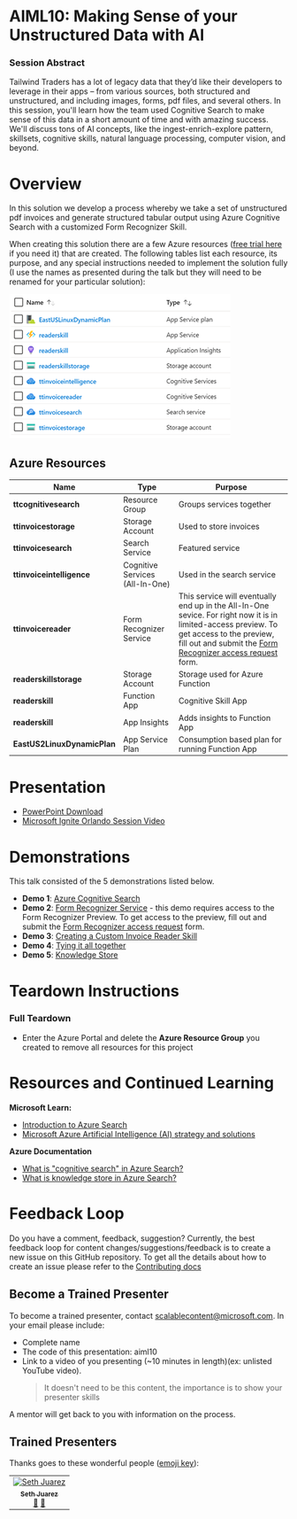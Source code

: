 # AIML10: Making Sense of your Unstructured Data with AI

### Session Abstract

Tailwind Traders has a lot of legacy data that they’d like their developers to leverage in their apps – from various sources, both structured and unstructured, and including images, forms, pdf files, and several others. In this session, you'll learn how the team used Cognitive Search to make sense of this data in a short amount of time and with amazing success. We'll discuss tons of AI concepts, like the ingest-enrich-explore pattern, skillsets, cognitive skills, natural language processing, computer vision, and beyond.

# Overview
In this solution we develop a process whereby we take a set of unstructured pdf invoices and generate structured tabular output using Azure Cognitive Search with a customized Form Recognizer Skill. 

When creating this solution there are a few Azure resources ([free trial here](https://azure.microsoft.com/en-gb/free/?WT.mc_id=msignitethetour2019-github-aiml10) if you need it) that are created. The following tables list each resource, its purpose, and any special instructions needed to implement the solution fully (I use the names as presented during the talk but they will need to be renamed for your particular solution):

![Azure Resources](images/resources.png "Azure Resources")

## Azure Resources

| Name                       | Type                            | Purpose                    |
| -------------------------- | ------------------------------- | ------------------------- |
| **ttcognitivesearch**     | Resource Group                  | Groups services together   |
| **ttinvoicestorage**      | Storage Account                 | Used to store invoices     |
| **ttinvoicesearch**       | Search Service                  | Featured service           |
| **ttinvoiceintelligence** | Cognitive Services (All-In-One) | Used in the search service |
| **ttinvoicereader**       | Form Recognizer Service         | This service will eventually end up in the All-In-One sevice. For right now it is in limited-access preview. To get access to the preview, fill out and submit the [Form Recognizer access request](https://aka.ms/FormRecognizerRequestAccess) form.  |
| **readerskillstorage**   | Storage Account              | Storage used for Azure Function |
| **readerskill**          | Function App                 | Cognitive Skill App |
| **readerskill**          | App Insights                   | Adds insights to Function App |
| **EastUS2LinuxDynamicPlan** | App Service Plan                   | Consumption based plan for running Function App |

# Presentation

* [PowerPoint Download](https://globaleventcdn.blob.core.windows.net/assets/aiml/aiml10/aiml10.pptx)
* [Microsoft Ignite Orlando Session Video](https://myignite.techcommunity.microsoft.com/sessions/82986?source=sessions)


# Demonstrations
This talk consisted of the 5 demonstrations listed below. 

- **Demo 1**: [Azure Cognitive Search](demo1.md)
- **Demo 2**: [Form Recognizer Service](demo2.md) - this demo requires access to the Form Recognizer Preview. To get access to the preview, fill out and submit the [Form Recognizer access request](https://aka.ms/FormRecognizerRequestAccess) form.
- **Demo 3**: [Creating a Custom Invoice Reader Skill](demo3.md)
- **Demo 4**: [Tying it all together](demo4.md)
- **Demo 5**: [Knowledge Store](demo5.md)


# Teardown Instructions

### Full Teardown

* Enter the Azure Portal and delete the **Azure Resource Group** you created to remove all resources for this project


# Resources and Continued Learning

**Microsoft Learn:**
* [Introduction to Azure Search](https://docs.microsoft.com/en-us/learn/modules/intro-to-azure-search/?WT.mc_id=msignitethetour2019-github-aiml10)
* [Microsoft Azure Artificial Intelligence (AI) strategy and solutions](https://docs.microsoft.com/en-us/learn/modules/azure-artificial-intelligence/?WT.mc_id=msignitethetour2019-github-aiml10)

**Azure Documentation**
* [What is "cognitive search" in Azure Search?](https://docs.microsoft.com/en-us/azure/search/cognitive-search-concept-intro/?WT.mc_id=msignitethetour2019-github-aiml10)
* [What is knowledge store in Azure Search?](https://docs.microsoft.com/en-us/azure/search/knowledge-store-concept-intro)


# Feedback Loop

Do you have a comment, feedback, suggestion? Currently, the best feedback loop for content changes/suggestions/feedback is to create a new issue on this GitHub repository. To get all the details about how to create an issue please refer to the [Contributing docs](https://github.com/microsoft/ignite-learning-paths/blob/master/contributing.md)

## Become a Trained Presenter

To become a trained presenter, contact [scalablecontent@microsoft.com](mailto:scalablecontent@microsoft.com). In your email please include:

- Complete name
- The code of this presentation: aiml10
- Link to a video of you presenting (~10 minutes in length)(ex: unlisted YouTube video). 
  > It doesn't need to be this content, the importance is to show your presenter skills

A mentor will get back to you with information on the process.

## Trained Presenters

Thanks goes to these wonderful people ([emoji key](https://allcontributors.org/docs/en/emoji-key)):

<!-- ALL-CONTRIBUTORS-LIST:START - Do not remove or modify this section -->
<!-- prettier-ignore -->

<table>
<tr>
    <td align="center"><a href="https://github.com/sethjuarez">
        <img src="https://avatars2.githubusercontent.com/u/115409?s=460&v=4" width="100px;" alt="Seth Juarez"/><br />
        <sub><b>Seth Juarez</b></sub></a><br />
            <a href="Add link to powerpoint here" title="Talk">📢</a>
            <a href="Add link to pull request here" title="Documentation">📖</a> 
    </td>
</tr></table>

<!-- ALL-CONTRIBUTORS-LIST:END -->